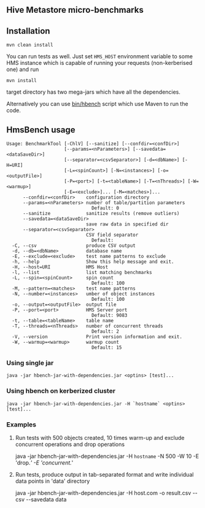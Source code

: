 ## Hive Metastore micro-benchmarks

## Installation

    mvn clean install

You can run tests as well. Just set `HMS_HOST` environment variable to some HMS instance which is
capable of running your requests (non-kerberised one) and run

    mvn install
    
target directory has two mega-jars which have all the dependencies.

Alternatively you can use [bin/hbench](../bin/hbench) script which use Maven to run the code.

## HmsBench usage

    Usage: BenchmarkTool [-ChlV] [--sanitize] [--confdir=<confDir>]
                         [--params=<nParameters>] [--savedata=<dataSaveDir>]
                         [--separator=<csvSeparator>] [-d=<dbName>] [-H=URI]
                         [-L=<spinCount>] [-N=<instances>] [-o=<outputFile>]
                         [-P=<port>] [-t=<tableName>] [-T=<nThreads>] [-W=<warmup>]
                         [-E=<exclude>]... [-M=<matches>]...
          --confdir=<confDir>    configuration directory
          --params=<nParameters> number of table/partition parameters
                                   Default: 0
          --sanitize             sanitize results (remove outliers)
          --savedata=<dataSaveDir>
                                 save raw data in specified dir
          --separator=<csvSeparator>
                                 CSV field separator
                                   Default: 	
      -C, --csv                  produce CSV output
      -d, --db=<dbName>          database name
      -E, --exclude=<exclude>    test name patterns to exclude
      -h, --help                 Show this help message and exit.
      -H, --host=URI             HMS Host
      -l, --list                 list matching benchmarks
      -L, --spin=<spinCount>     spin count
                                   Default: 100
      -M, --pattern=<matches>    test name patterns
      -N, --number=<instances>   umber of object instances
                                   Default: 100
      -o, --output=<outputFile>  output file
      -P, --port=<port>          HMS Server port
                                   Default: 9083
      -t, --table=<tableName>    table name
      -T, --threads=<nThreads>   number of concurrent threads
                                   Default: 2
      -V, --version              Print version information and exit.
      -W, --warmup=<warmup>      warmup count
                                   Default: 15
                               
### Using single jar

    java -jar hbench-jar-with-dependencies.jar <optins> [test]...

### Using hbench on kerberized cluster

    java -jar hbench-jar-with-dependencies.jar -H `hostname` <optins> [test]...
    
### Examples

1. Run tests with 500 objects created, 10 times warm-up and exclude concurrent operations and drop operations

    java -jar hbench-jar-with-dependencies.jar -H `hostname` -N 500 -W 10 -E 'drop.*' -E 'concurrent.*'
    
2. Run tests, produce output in tab-separated format and write individual data points in 'data' directory
  
    java -jar hbench-jar-with-dependencies.jar -H host.com -o result.csv --csv --savedata data